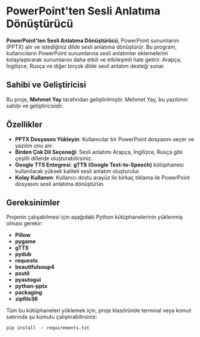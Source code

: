 # PowerPoint'ten Sesli Anlatıma Dönüştürücü

**PowerPoint'ten Sesli Anlatıma Dönüştürücü**, PowerPoint sunumlarını (PPTX) alır ve istediğiniz dilde sesli anlatıma dönüştürür. Bu program, kullanıcıların PowerPoint sunumlarına sesli anlatımlar eklemelerini kolaylaştırarak sunumlarını daha etkili ve etkileşimli hale getirir. Arapça, İngilizce, Rusça ve diğer birçok dilde sesli anlatım desteği sunar.

## Sahibi ve Geliştiricisi

Bu proje, **Mehmet Yay** tarafından geliştirilmiştir. Mehmet Yay, bu yazılımın sahibi ve geliştiricisidir.

## Özellikler

- **PPTX Dosyasını Yükleyin**: Kullanıcılar bir PowerPoint dosyasını seçer ve yazılım onu alır.
- **Birden Çok Dil Seçeneği**: Sesli anlatımı Arapça, İngilizce, Rusça gibi çeşitli dillerde oluşturabilirsiniz.
- **Google TTS Entegresi**: **gTTS (Google Text-to-Speech)** kütüphanesi kullanılarak yüksek kaliteli sesli anlatım oluşturulur.
- **Kolay Kullanım**: Kullanıcı dostu arayüz ile birkaç tıklama ile PowerPoint dosyasını sesli anlatıma dönüştürün.

## Gereksinimler

Projenin çalışabilmesi için aşağıdaki Python kütüphanelerinin yüklenmiş olması gerekir:

- **Pillow**
- **pygame**
- **gTTS**
- **pydub**
- **requests**
- **beautifulsoup4**
- **psutil**
- **pyautogui**
- **python-pptx**
- **packaging**
- **zipfile36**

Tüm bu kütüphaneleri yüklemek için, proje klasöründe terminal veya komut satırında şu komutu çalıştırabilirsiniz:

```bash
pip install -r requirements.txt
